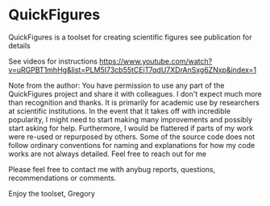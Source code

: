# QuickFigures
QuickFigures is a toolset for creating scientific figures see publication for details

See videos for instructions
https://www.youtube.com/watch?v=uRGPBT1mhHg&list=PLM5I73cb55tCEjT7qdU7XDrAnSxg6ZNxp&index=1

Note from the author: 
You have permission to use any part of the QuickFigures project and share it with 
colleagues. I don't expect much more than recognition and thanks. 
It is primarily for academic use by researchers at scientific institutions. In the event
that it takes off with incredible popularity, I might need to start making many improvements and
possibly start asking for help. 
Furthermore, I would be flattered if parts of my work were re-used or repurposed by others.
Some of the source code does not follow ordinary conventions for naming and explanations 
for how my code works are not always detailed. Feel free to reach out for me 

Please feel free to contact me with anybug reports, questions, recommendations or comments.

Enjoy the toolset,
Gregory 
